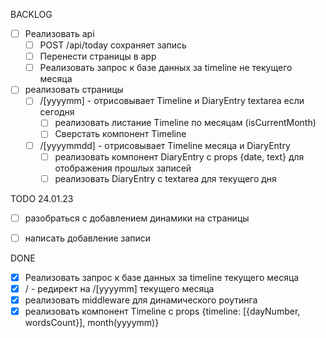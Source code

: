 BACKLOG
- [ ] Реализовать api
  - [ ] POST /api/today сохраняет запись
  - [ ] Перенести страницы в app
  - [ ] Реализовать запрос к базе данных за timeline не текущего месяца
- [ ] реализовать страницы
  - [ ] /[yyyymm] - отрисовывает Timeline и DiaryEntry textarea если сегодня
    - [ ] реализовать листание Timeline по месяцам (isCurrentMonth)
    - [ ] Сверстать компонент Timeline
  - [ ] /[yyyymmdd] - отрисовывает Timeline месяца и DiaryEntry
    - [ ] реализовать компонент DiaryEntry с props {date, text} для отображения прошлых записей
    - [ ] реализовать DiaryEntry с textarea для текущего дня

TODO 24.01.23
- [ ] разобраться с добавлением динамики на страницы
- [ ] написать добавление записи



DONE
- [x] Реализовать запрос к базе данных за timeline текущего месяца
- [x] / - редирект на /[yyyymm] текущего месяца
- [x] реализовать middleware для динамического роутинга
- [x] реализовать компонент Timeline с props {timeline: [{dayNumber, wordsCount}], month(yyyymm)}
